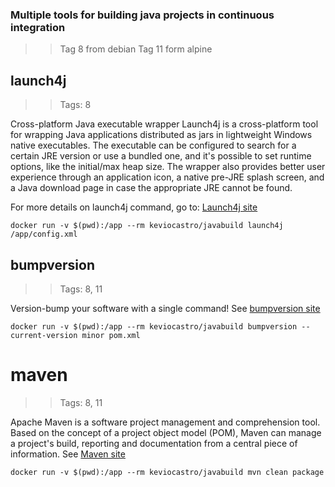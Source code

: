 ### Multiple tools for building java projects in continuous integration

>> Tag 8 from debian
>> Tag 11 form alpine

## launch4j
>> Tags: 8

Cross-platform Java executable wrapper
Launch4j is a cross-platform tool for wrapping Java applications distributed as jars in lightweight 
Windows native executables. The executable can be configured to search for a certain JRE version or use a bundled one, 
and it's possible to set runtime options, like the initial/max heap size. 
The wrapper also provides better user experience through an application icon, 
a native pre-JRE splash screen, and a Java download page in case the appropriate JRE cannot be found.

For more details on launch4j command, go to: [Launch4j site](http://launch4j.sourceforge.net/)

```console
docker run -v $(pwd):/app --rm keviocastro/javabuild launch4j /app/config.xml
````

## bumpversion
>> Tags: 8, 11

Version-bump your software with a single command!
See [bumpversion site](https://github.com/peritus/bumpversion)


```console
docker run -v $(pwd):/app --rm keviocastro/javabuild bumpversion --current-version minor pom.xml
````

# maven
>> Tags: 8, 11

Apache Maven is a software project management and comprehension tool. Based on the concept of a project object model (POM), Maven can manage a project's build, reporting and documentation from a central piece of information.
See [Maven site](https://maven.apache.org/)

```console
docker run -v $(pwd):/app --rm keviocastro/javabuild mvn clean package
````